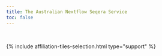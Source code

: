 ```yaml
---
title: The Australian Nextflow Seqera Service
toc: false
---
```




<br />  

{% include affiliation-tiles-selection.html type="support" %}